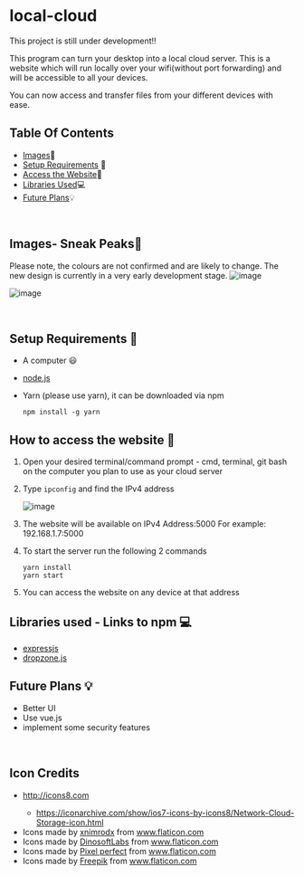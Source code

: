 # local-cloud

This project is still under development:bangbang:

This program can turn your desktop into a local cloud server. This is a website which will run locally over your wifi(without port forwarding) and will be accessible to all your devices.

You can now access and transfer files from your different devices with ease.

## Table Of Contents

- [Images](#images):file_folder:
- [Setup Requirements](#setup) :rocket:
- [Access the Website](#access):key:
- [Libraries Used](#dependencies):computer:
- [Future Plans](#plans):bulb:

<br />
<a name="images"></a>

## Images- Sneak Peaks:file_folder:

Please note, the colours are not confirmed and are likely to change. The new design is currently in a very early development stage.
![image](https://user-images.githubusercontent.com/64310471/118494261-996fdd80-b73f-11eb-8013-80794fad875d.png)

![image](https://user-images.githubusercontent.com/64310471/118494035-57469c00-b73f-11eb-9265-5118659f7495.png)

<br />
<a name="setup"></a>

## Setup Requirements :rocket:

- A computer :smiley:
- <a href="https://nodejs.org/en/"> node.js </a>
- Yarn (please use yarn), it can be downloaded via npm

  ```
  npm install -g yarn
  ```

<a name="access"></a>

## How to access the website :key:

1. Open your desired terminal/command prompt - cmd, terminal, git bash on the computer you plan to use as your cloud server

2. Type `ipconfig` and find the IPv4 address

   ![image](https://user-images.githubusercontent.com/64310471/117740661-8a100200-b21e-11eb-803a-07423054fac3.png)

3. The website will be available on IPv4 Address:5000
   For example: 192.168.1.7:5000

4. To start the server run the following 2 commands

   ```
   yarn install
   yarn start
   ```

5. You can access the website on any device at that address

<a name="dependencies"></a>

## Libraries used - Links to npm :computer:

- <a href = "https://www.npmjs.com/package/express">expressjs</a>
- <a href="https://www.npmjs.com/package/dropzone">dropzone.js</a>

<a name="plans"></a>

## Future Plans :bulb:

- Better UI
- Use vue.js
- implement some security features

<br />

## Icon Credits

- http://icons8.com

  - https://iconarchive.com/show/ios7-icons-by-icons8/Network-Cloud-Storage-icon.html

- <div>Icons made by <a href="https://www.flaticon.com/authors/xnimrodx" title="xnimrodx">xnimrodx</a> from <a href="https://www.flaticon.com/" title="Flaticon">www.flaticon.com</a></div>

- <div>Icons made by <a href="https://www.flaticon.com/authors/dinosoftlabs" title="DinosoftLabs">DinosoftLabs</a> from <a href="https://www.flaticon.com/" title="Flaticon">www.flaticon.com</a></div>

- <div>Icons made by <a href="https://www.flaticon.com/authors/pixel-perfect" title="Pixel perfect">Pixel perfect</a> from <a href="https://www.flaticon.com/" title="Flaticon">www.flaticon.com</a></div>

- <div>Icons made by <a href="https://www.freepik.com" title="Freepik">Freepik</a> from <a href="https://www.flaticon.com/" title="Flaticon">www.flaticon.com</a></div>
